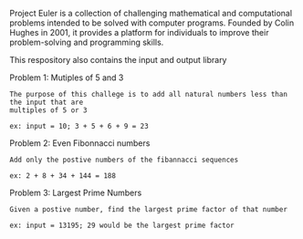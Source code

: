 Project Euler is a collection of challenging mathematical and computational problems intended to be solved with computer programs.
Founded by Colin Hughes in 2001, it provides a platform for individuals to improve their problem-solving and programming skills.

This respository also contains the input and output library 

Problem 1: Mutiples of 5 and 3 

    The purpose of this challege is to add all natural numbers less than the input that are   
    multiples of 5 or 3 
    
    ex: input = 10; 3 + 5 + 6 + 9 = 23

Problem 2: Even Fibonnacci numbers 

    Add only the postive numbers of the fibannacci sequences 

    ex: 2 + 8 + 34 + 144 = 188
    
Problem 3: Largest Prime Numbers 

    Given a postive number, find the largest prime factor of that number 

    ex: input = 13195; 29 would be the largest prime factor

    

